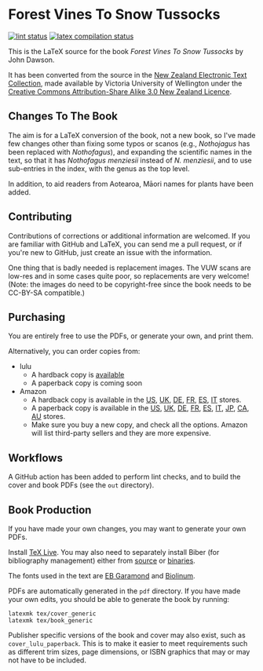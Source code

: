 # Forest Vines To Snow Tussocks

[![lint status](https://github.com/drinckes/forestvinestosnowtussocks/workflows/Super-Linter/badge.svg)](https://github.com/drinckes/forestvinestosnowtussocks/actions?query=workflow%3ASuper-Linter)
[![latex compilation status](https://github.com/drinckes/forestvinestosnowtussocks/workflows/Compile-LateX/badge.svg)](https://github.com/drinckes/forestvinestosnowtussocks/actions?query=workflow%3ACompile-LateX)

This is the LaTeX source for the book *Forest Vines To Snow Tussocks* by John Dawson.

It has been converted from the source in the [New Zealand Electronic Text Collection](http://nzetc.victoria.ac.nz/tm/scholarly/tei-DawFore.html), made available by Victoria University of Wellington under the [Creative Commons Attribution-Share Alike 3.0 New Zealand Licence](http://nzetc.victoria.ac.nz/tm/scholarly/tei-NZETC-About-copyright.html#ccbysa).

## Changes To The Book

The aim is for a LaTeX conversion of the book, not a new book, so I've made few changes other than fixing some typos or scanos (e.g., *Nothojagus* has been replaced with *Nothofagus*), and expanding the scientific names in the text, so that it has *Nothofagus menziesii* instead of *N. menziesii*, and to use sub-entries in the index, with the genus as the top level.

In addition, to aid readers from Aotearoa, Māori names for plants have been added.

## Contributing

Contributions of corrections or additional information are welcomed. If you are familiar with GitHub and LaTeX, you can send me a pull request, or if you're new to GitHub, just create an issue with the information.

One thing that is badly needed is replacement images. The VUW scans are low-res and in some cases quite poor, so replacements are very welcome! (Note: the images do need to be copyright-free since the book needs to be CC-BY-SA compatible.)

## Purchasing

You are entirely free to use the PDFs, or generate your own, and print them.

Alternatively, you can order copies from:

* lulu
    * A hardback copy is [available](https://www.lulu.com/en/us/shop/john-dawson-and-doug-rinckes/forest-vines-to-snow-tussocks/hardcover/product-mv8m9r.html)
    * A paperback copy is coming soon 
*  Amazon
    *  A hardback copy is available in the [US](https://www.amazon.com/dp/B09HFSMF5T), [UK](https://www.amazon.co.uk/dp/B09HFSMF5T), [DE](https://www.amazon.de/dp/B09HFSMF5T), [FR](https://www.amazon.fr/dp/B09HFSMF5T), [ES](https://www.amazon.es/dp/B09HFSMF5T), [IT](https://www.amazon.it/dp/B09HFSMF5T) stores.
    *  A paperback copy is available in the [US](https://www.amazon.com/dp/B09HG54WGF), [UK](https://www.amazon.co.uk/dp/B09HG54WGF), [DE](https://www.amazon.de/dp/B09HG54WGF), [FR](https://www.amazon.fr/dp/B09HG54WGF), [ES](https://www.amazon.es/dp/B09HG54WGF), [IT](https://www.amazon.it/dp/B09HG54WGF), [JP](https://www.amazon.co.jp/dp/B09HG54WGF), [CA](https://www.amazon.ca/dp/B09HG54WGF), [AU](https://www.amazon.com.au/dp/B09HG54WGF) stores.
    *  Make sure you buy a new copy, and check all the options. Amazon will list third-party sellers and they are more expensive.

## Workflows

A GitHub action has been added to perform lint checks, and to build the cover and book PDFs (see the `out` directory).

## Book Production

If you have made your own changes, you may want to generate your own PDFs.

Install [TeX Live](https://www.tug.org/texlive/). You may also need to separately install Biber
(for bibliography management) either from [source](https://github.com/plk/biber) or
[binaries](https://sourceforge.net/projects/biblatex-biber/files/biblatex-biber/current/binaries/).

The fonts used in the text are [EB Garamond](https://www.ctan.org/pkg/ebgaramond) and
[Biolinum](https://www.ctan.org/pkg/libertine).

PDFs are automatically generated in the `pdf` directory.
If you have made your own edits, you should be able to generate the book by running:

```shell
latexmk tex/cover_generic
latexmk tex/book_generic
```

Publisher specific versions of the book and cover may also exist, such as `cover_lulu_paperback`. This is to make it easier to meet requirements such as different trim sizes, page dimensions, or ISBN graphics that may or may not have to be included.
